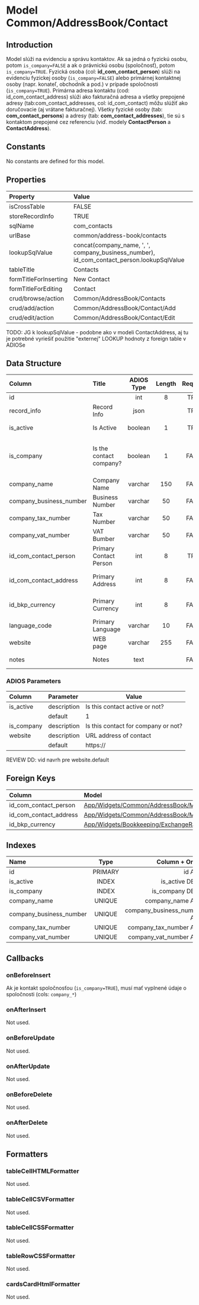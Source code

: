 # Model Common/AddressBook/Contact

## Introduction
Model slúži na evidenciu a správu kontaktov. Ak sa jedná o fyzickú osobu, potom `is_company=FALSE` a ak o právnickú osobu (spoločnosť), potom `is_company=TRUE`. Fyzická osoba (col: **id_com_contact_person**) slúži na evidenciu fyzickej osoby (`is_company=FALSE`) alebo primárnej kontaktnej osoby (napr. konateľ, obchodník a pod.) v prípade spoločnosti (`is_company=TRUE`). Primárna adresa kontaktu (cod: id_com_contact_address) slúži ako fakturačná adresa a všetky prepojené adresy (tab:com_contact_addresses, col: id_com_contact) môžu slúžiť ako doručovacie (aj vrátane fakturačnej). Všetky fyzické osoby (tab: **com_contact_persons**) a adresy (tab: **com_contact_addresses**), tie sú s kontaktom prepojené cez referenciu (viď. modely **ContactPerson** a **ContactAddress**).

## Constants
No constants are defined for this model.

## Properties
| Property              | Value                                                                                     |
| :-------------------- | :---------------------------------------------------------------------------------------- |
| isCrossTable          | FALSE                                                                                     |
| storeRecordInfo       | TRUE                                                                                      |
| sqlName               | com_contacts                                                                              |
| urlBase               | common/address-book/contacts                                                              |
| lookupSqlValue        | concat(company_name, ', ', company_business_number), id_com_contact_person.lookupSqlValue |
| tableTitle            | Contacts                                                                                  |
| formTitleForInserting | New Contact                                                                               |
| formTitleForEditing   | Contact                                                                                   |
| crud/browse/action    | Common/AddressBook/Contacts                                                               |
| crud/add/action       | Common/AddressBook/Contact/Add                                                             |
| crud/edit/action      | Common/AddressBook/Contact/Edit                                                            |

TODO: JG k lookupSqlValue - podobne ako v modeli ContactAddress, aj tu je potrebné vyriešiť použitie "externej" LOOKUP hodnoty z foreign table v ADIOSe

## Data Structure
| Column                  | Title                   | ADIOS Type | Length | Required | Notes                                 |
| :---------------------- | :---------------------- | :--------: | :----: | :------: | :------------------------------------ |
| id                      |                         |    int     |   8    |   TRUE   |                                       |
| record_info             | Record Info             |    json    |        |   TRUE   |                                       |
| is_active               | Is Active               |  boolean   |   1    |   TRUE   | Aktívny kontakt?                      |
| is_company              | Is the contact company? |  boolean   |   1    |  FALSE   | Ide o spoločnosť alebo fyzickú osobu? |
| company_name            | Company Name            |  varchar   |  150   |  FALSE   | Názov spoločnosti                     |
| company_business_number | Business Number         |  varchar   |   50   |  FALSE   | IČO                                   |
| company_tax_number      | Tax Number              |  varchar   |   50   |  FALSE   | DIČ                                   |
| company_vat_number      | VAT Bumber              |  varchar   |   50   |  FALSE   | DIČ DPH                               |
| id_com_contact_person   | Primary Contact Person  |    int     |   8    |   TRUE   | ID fyzickej osoby                     |
| id_com_contact_address  | Primary Address         |    int     |   8    |  FALSE   | ID primárnej adresy                   |
| id_bkp_currency         | Primary Currency        |    int     |   8    |  FALSE   | ID používanej meny                    |
| language_code           | Primary Language        |  varchar   |   10   |  FALSE   | Preferovaný jazyk                     |
| website                 | WEB page                |  varchar   |  255   |  FALSE   | WEB stránka                           |
| notes                   | Notes                   |    text    |        |  FALSE   | Poznámka ku kontaktu                  |

### ADIOS Parameters
| Column     | Parameter   | Value                               |
| :--------- | :---------- | ----------------------------------- |
| is_active  | description | Is this contact active or not?      |
|            | default     | 1                                   |
| is_company | description | Is this contact for company or not? |
| website    | description | URL address of contact              |
|            | default     | https://                            |

REVIEW DD: vid navrh pre website.default

## Foreign Keys
| Column                 | Model                                                                                                        | Relation | OnUpdate | OnDelete |
| :--------------------- | :----------------------------------------------------------------------------------------------------------- | :------: | -------- | -------- |
| id_com_contact_person  | [App/Widgets/Common/AddressBook/Models/ContactPerson](../../../Common/AddressBook/Models/ContactPerson.md)   |   1:1    | Cascade  | Restrict |
| id_com_contact_address | [App/Widgets/Common/AddressBook/Models/ContactAddress](../../../Common/AddressBook/Models/ContactAddress.md) |   1:1    | Cascade  | Restrict |
| id_bkp_currency        | [App/Widgets/Bookkeeping/ExchangeRate/Models/Currency](../../../Bookkeeping/ExchangeRate/Models/Currency.md) |   1:1    | Cascade  | Restrict |

## Indexes
| Name                    |  Type   |              Column + Order |
| :---------------------- | :-----: | --------------------------: |
| id                      | PRIMARY |                      id ASC |
| is_active               |  INDEX  |              is_active DESC |
| is_company              |  INDEX  |             is_company DESC |
| company_name            | UNIQUE  |            company_name ASC |
| company_business_number | UNIQUE  | company_business_number ASC |
| company_tax_number      | UNIQUE  |      company_tax_number ASC |
| company_vat_number      | UNIQUE  |      company_vat_number ASC |

## Callbacks

### onBeforeInsert
Ak je kontakt spoločnosťou (`is_company=TRUE`), musí mať vyplnené údaje o spoločnosti (cols: `company_*`)

### onAfterInsert
Not used.

### onBeforeUpdate
Not used.

### onAfterUpdate
Not used.

### onBeforeDelete
Not used.

### onAfterDelete
Not used.

## Formatters

### tableCellHTMLFormatter
Not used.

### tableCellCSVFormatter
Not used.

### tableCellCSSFormatter
Not used.

### tableRowCSSFormatter
Not used.

### cardsCardHtmlFormatter
Not used.
